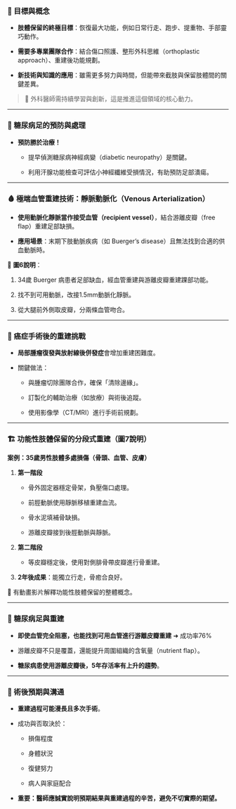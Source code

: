 ### 🎯 目標與概念

- **肢體保留的終極目標**：恢復最大功能，例如日常行走、跑步、提重物、手部靈巧動作。
    
- **需要多專業團隊合作**：結合傷口照護、整形外科思維（orthoplastic approach）、重建後功能規劃。
    
- **新技術與知識的應用**：雖需更多努力與時間，但能帶來截肢與保留肢體間的關鍵差異。
    

> 🧠 外科醫師需持續學習與創新，這是推進這個領域的核心動力。

---

### 🦶 糖尿病足的預防與處理

- **預防勝於治療！**
    
    - 提早偵測糖尿病神經病變（diabetic neuropathy）是關鍵。
        
    - 利用汗腺功能檢查可評估小神經纖維受損情況，有助預防足部潰瘍。
        

---

### 🩸 極端血管重建技術：靜脈動脈化（Venous Arterialization）

- **使用動脈化靜脈當作接受血管（recipient vessel）**，結合游離皮瓣（free flap）重建足部缺損。
    
- **應用場景**：末期下肢動脈疾病（如 Buerger’s disease）且無法找到合適的供血動脈時。
    

📸 **圖6說明**：

1. 34歲 Buerger 病患者足部缺血，經血管重建與游離皮瓣重建踝部功能。
    
2. 找不到可用動脈，改接1.5mm動脈化靜脈。
    
3. 從大腿前外側取皮瓣，分兩條血管吻合。
    

---

### 🧬 癌症手術後的重建挑戰

- **局部腫瘤復發與放射線後併發症**會增加重建困難度。
    
- 關鍵做法：
    
    - 與腫瘤切除團隊合作，確保「清除邊緣」。
        
    - 訂製化的輔助治療（如放療）與術後追蹤。
        
    - 使用影像學（CT/MRI）進行手術前規劃。
        

---

### 🏗️ 功能性肢體保留的分段式重建（圖7說明）

**案例：35歲男性肢體多處損傷（骨頭、血管、皮膚）**

1. **第一階段**
    
    - 骨外固定器穩定骨架，負壓傷口處理。
        
    - 前脛動脈使用靜脈移植重建血流。
        
    - 骨水泥填補骨缺損。
        
    - 游離皮瓣接到後脛動脈與靜脈。
        
2. **第二階段**
    
    - 等皮瓣穩定後，使用對側腓骨帶皮瓣進行骨重建。
        
3. **2年後成果**：能獨立行走，骨癒合良好。
    

🎥 有動畫影片解釋功能性肢體保留的整體概念。

---

### 🦵 糖尿病足與重建

- **即使血管完全阻塞，也能找到可用血管進行游離皮瓣重建** ➜ 成功率76%
    
- 游離皮瓣不只是覆蓋，還能提升周圍組織的含氧量（nutrient flap）。
    
- **糖尿病患使用游離皮瓣後，5年存活率有上升的趨勢**。
    

---

### 🧠 術後預期與溝通

- **重建過程可能漫長且多次手術**。
    
- 成功與否取決於：
    
    - 損傷程度
        
    - 身體狀況
        
    - 復健努力
        
    - 病人與家庭配合
        
- **重要：醫師應誠實說明預期結果與重建過程的辛苦，避免不切實際的期望。**